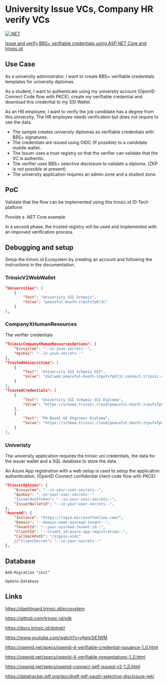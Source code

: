 # University Issue VCs, Company HR verify VCs

[![.NET](https://github.com/swiss-ssi-group/TrinsicV2AspNetCore/actions/workflows/dotnet.yml/badge.svg)](https://github.com/swiss-ssi-group/TrinsicV2AspNetCore/actions/workflows/dotnet.yml)

[Issue and verify BBS+ verifiable credentials using ASP.NET Core and trinsic.id](https://damienbod.com/2023/10/09/issue-and-verify-bbs-verifiable-credentials-using-asp-net-core-and-trinsic-id/)

## Use Case

As a university administrator, I want to create BBS+ verifiable credentials templates for university diplomas.

As a student, I want to authenticate using my university account (OpenID Connect Code flow with PKCE), create my verifiable credential and download this credential to my SSI Wallet.

As an HR employee, I want to verify the job candidate has a degree from this university. The HR employee needs verification but does not require to see the data.

- The sample creates university diplomas as verifiable credentials with BBS+ signatures.
- The credentials are issued using OIDC (If possible) to a candidate mobile wallet.
- The Issuer uses a trust registry so that the verifier can validate that the VC is authentic.
- The verifier uses BBS+ selective disclosure to validate a diploma. (ZKP is not possible at present)
- The university application requires an admin zone and a student zone.

## PoC

Validate that the flow can be implemented using this trinsic.id ID-Tech platform

Provide a .NET Core example

In a second phase, the trusted registry will be used and implemented with an improved verification process


## Debugging and setup

Setup the trinsic.id Ecosystem by creating an account and following the instructions in the documentation.

### TrinsicV2WebWallet

```json
"Universities": [
    {
        "Text": "University SSI Schweiz",
        "Value": "peaceful-booth-zrpufxfp6l3c"
    }
],
```

### CompanyXHumanResources

The verifier credentials

```json
"TrinsicCompanyXHumanResourcesOptions": {
    "Ecosystem": "--in-youe-secrets--",
    "ApiKey": "--in-youe-secrets--"
},
"TrustedUniversities": [
    {
        "Text": "University SSI Schweiz SSI",
        "Value": "did:web:peaceful-booth-zrpufxfp6l3c.connect.trinsic.cloud:zV9t25XybyBV7qEB1v6u9Bb"
    }
],
"TrustedCredentials": [
    {
        "Text": "University SSI Schweiz SSI Diploma",
        "Value": "https://schema.trinsic.cloud/peaceful-booth-zrpufxfp6l3c/diploma-credential-for-swiss-self-sovereign-identity-ssi"
    },
    {
        "Text": "FH Basel UX Engineer Diploma",
        "Value": "https://schema.trinsic.cloud/peaceful-booth-zrpufxfp6l3c/fh-basel-ux-engineer"
    }
],
```

### Univeristy

The university application requires the trinsic uni credentials, the data for the issuer wallet and a SQL database to store the data.

An Azure App registration with a web setup is used to setup the application authentication. (OpenID Connect confidential client code flow with PKCE)

```json
"TrinsicOptions": {
    "Ecosystem": "--in-your-user-secrets--",
    "ApiKey": "--in-your-user-secrets--"
    "IssuerAuthToken": "--in-your-user-secrets--",
    "IssuerWalletId": "--in-your-user-secrets--",
},
"AzureAd": {
    "Instance": "https://login.microsoftonline.com/",
    "Domain": "--domain-name-azuread-tenant--",
    "TenantId": "--your-azuread-tenant-id--",
    "ClientId": "--client_id-azure-app-registration--",
    "CallbackPath": "/signin-oidc"
    //"ClientSecret": "--in-your-secrets--"
},
```

## Database

```
Add-Migration "init"

Update-Database
```

## Links

https://dashboard.trinsic.id/ecosystem

https://github.com/trinsic-id/sdk

https://docs.trinsic.id/dotnet/

https://www.youtube.com/watch?v=yKeIx3iE1WM

https://openid.net/specs/openid-4-verifiable-credential-issuance-1_0.html

https://openid.net/specs/openid-4-verifiable-presentations-1_0.html

https://openid.net/specs/openid-connect-self-issued-v2-1_0.html

https://datatracker.ietf.org/doc/draft-ietf-oauth-selective-disclosure-jwt/
